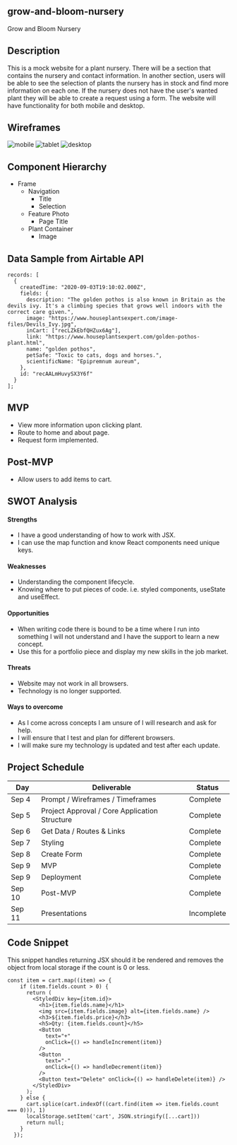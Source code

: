 ## grow-and-bloom-nursery

Grow and Bloom Nursery

## Description

This is a mock website for a plant nursery. There will be a section that contains the nursery and contact information. In another section, users will be able to see the selection of plants the nursery has in stock and find more information on each one. If the nursery does not have the user's wanted plant they will be able to create a request using a form. The website will have functionality for both mobile and desktop.

## Wireframes
![mobile](https://iili.io/dmj7Lu.png)
![tablet](https://iili.io/dmjaqb.md.png)
![desktop](https://iili.io/dmj5Xe.md.png)


## Component Hierarchy
- Frame
  - Navigation
    - Title
    - Selection
  - Feature Photo
      - Page Title
  - Plant Container 
    - Image

## Data Sample from Airtable API

```
records: [
  {
    createdTime: "2020-09-03T19:10:02.000Z",
    fields: {
      description: "The golden pothos is also known in Britain as the devils ivy. It's a climbing species that grows well indoors with the correct care given.",
      image: "https://www.houseplantsexpert.com/image-files/Devils_Ivy.jpg",
      inCart: ["recLZkEbfQHZux6Ag"],
      link: "https://www.houseplantsexpert.com/golden-pothos-plant.html",
      name: "golden pothos",
      petSafe: "Toxic to cats, dogs and horses.",
      scientificName: "Epipremnum aureum",
    },
    id: "recAALmHuvySX3Y6f"
  }
];
```

## MVP 
- View more information upon clicking plant.
- Route to home and about page.
- Request form implemented. 

## Post-MVP
- Allow users to add items to cart.

## SWOT Analysis
#### Strengths
- I have a good understanding of how to work with JSX.
- I can use the map function and know React components need unique keys.

#### Weaknesses 
- Understanding the component lifecycle.
- Knowing where to put pieces of code. i.e. styled components, useState and useEffect.

#### Opportunities
- When writing code there is bound to be a time where I run into something I will not understand and I have the support to learn a new concept. 
- Use this for a portfolio piece and display my new skills in the job market.

#### Threats
- Website may not work in all browsers.
- Technology is no longer supported. 

#### Ways to overcome
- As I come across concepts I am unsure of I will research and ask for help. 
- I will ensure that I test and plan for different browsers.
- I will make sure my technology is updated and test after each update. 

## Project Schedule

|  Day | Deliverable | Status
|---|---| ---|
|Sep 4| Prompt / Wireframes / Timeframes | Complete
|Sep 5| Project Approval / Core Application Structure | Complete
|Sep 6| Get Data / Routes & Links | Complete
|Sep 7| Styling | Complete
|Sep 8| Create Form | Complete
|Sep 9| MVP | Complete
|Sep 9| Deployment | Complete
|Sep 10| Post-MVP | Complete
|Sep 11| Presentations | Incomplete

## Code Snippet

This snippet handles returning JSX should it be rendered and removes the object from local storage if the count is 0 or less.    

```
const item = cart.map((item) => {
    if (item.fields.count > 0) {
      return (
        <StyledDiv key={item.id}>
          <h1>{item.fields.name}</h1>
          <img src={item.fields.image} alt={item.fields.name} />
          <h3>${item.fields.price}</h3>
          <h5>Qty: {item.fields.count}</h5>
          <Button
            text="+"
            onClick={() => handleIncrement(item)}
          />
          <Button
            text="-"
            onClick={() => handleDecrement(item)}
          />
          <Button text="Delete" onClick={() => handleDelete(item)} />
        </StyledDiv>
      );
    } else {
      cart.splice(cart.indexOf((cart.find(item => item.fields.count === 0))), 1)
      localStorage.setItem('cart', JSON.stringify([...cart]))
      return null;
    }
  });
```